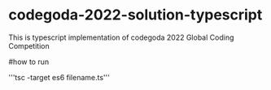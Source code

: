 # codegoda-2022-solution-typescript
This is typescript implementation of codegoda 2022 Global Coding Competition

#how to run

'''tsc -target es6 filename.ts'''

